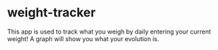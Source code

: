 # weight-tracker

This app is used to track what you weigh by daily entering your current weight!
A graph will show you what your evolution is.

